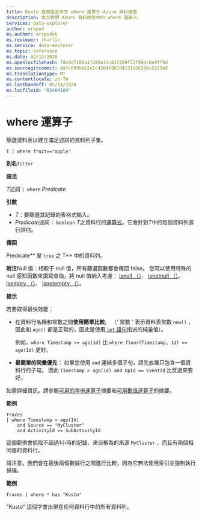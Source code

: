 ```yaml
---
title: Kusto 查詢語言中的 where 運算子-Azure 資料總管
description: 本文說明 Azure 資料總管中的 where 運算子。
services: data-explorer
author: orspod
ms.author: orspodek
ms.reviewer: rkarlin
ms.service: data-explorer
ms.topic: reference
ms.date: 02/13/2020
ms.openlocfilehash: 7dc9d7166a1f286e14c81f269f32f894cbe9ff9d
ms.sourcegitcommit: da7c699bb62e1c4564f867d4131d26286c5223a8
ms.translationtype: MT
ms.contentlocale: zh-TW
ms.lasthandoff: 05/14/2020
ms.locfileid: "83404184"
---
```

# <a name="where-operator"></a>where 運算子

篩選資料表以建立滿足述詞的資料列子集。

```kusto
T | where fruit=="apple"
```

**別名**`filter`

**語法**

*T*述詞 `| where` *Predicate*

**引數**

* *T*：要篩選其記錄的表格式輸入。
* *Predicate*述詞： `boolean` *T*之資料行的[運算式](./scalar-data-types/bool.md)。它會針對*T*中的每個資料列進行評估。

**傳回**

Predicate** 是 `true` 之 T** 中的資料列。

**附注**Null 值：相較于 null 值，所有篩選函數都會傳回 false。 您可以使用特殊的 null 感知函數來撰寫查詢，將 null 值納入考慮： [isnull （）](./isnullfunction.md)、 [isnotnull （）](./isnotnullfunction.md)、 [isempty （）](./isemptyfunction.md)、 [isnotempty （）](./isnotemptyfunction.md)。 

**提示**

若要取得最快效能︰

* 在資料行名稱和常數之間**使用簡單比較**。 （' 常數 ' 表示資料表常數 `now()` ，因此和 `ago()` 都是正常的，因此是使用[ `let` 語句](./letstatement.md)指派的純量值）。

    例如，`where Timestamp >= ago(1d)` 比 `where floor(Timestamp, 1d) == ago(1d)` 更好。

* **最簡單的詞彙優先︰** 如果您使用 `and` 連結多個子句，請先放置只包含一個資料行的子句。 因此 `Timestamp > ago(1d) and OpId == EventId` 比反過來要好。

如需詳細資訊，請參閱[可用的字串運算子](./datatypes-string-operators.md)摘要和[可用數值運算子](./numoperators.md)的摘要。

**範例**

```kusto
Traces
| where Timestamp > ago(1h)
    and Source == "MyCluster"
    and ActivityId == SubActivityId 
```

這個範例會抓取不超過1小時的記錄、來自稱為的來源 `MyCluster` ，而且有兩個相同值的資料行。 

請注意，我們會在最後兩個數據行之間進行比較，因為它無法使用索引並強制執行掃描。

**範例**

```kusto
Traces | where * has "Kusto"
```

"Kusto" 這個字會出現在任何資料行中的所有資料列。

